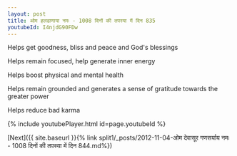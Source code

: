 ```yaml
---
layout: post
title: ओम हलढाणाया नमः - 1008 दिनों की तपस्या में दिन 835
youtubeId: I4njdG90FDw
---
```

 
 
Helps get goodness, bliss and peace and God's blessings
 
Helps remain focused, help generate inner energy 
 
Helps boost physical and mental health 
 
Helps remain grounded and generates a sense of gratitude towards the greater power 
 
Helps reduce bad karma
 
 
 
 


{% include youtubePlayer.html id=page.youtubeId %}
 
[Next]({{ site.baseurl }}{% link  split1/_posts/2012-11-04-ओम देवासूर गणसर्याय नमः - 1008 दिनों की तपस्या में दिन 844.md%})
 
